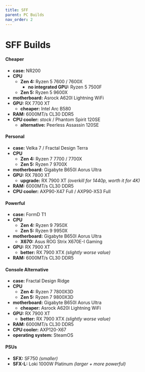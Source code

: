 ```yaml
---
title: SFF
parent: PC Builds
nav_order: 2
---
```

# SFF Builds

#### Cheaper

- **case:** NR200
- **CPU** 
	- **Zen 4:** Ryzen 5 7600 / 7600X		
		- **no integrated GPU:** Ryzen 5 7500F
	- **Zen 5:** Ryzen 5 9600X
- **motherboard:** Asrock A620I Lightning WiFi
- **GPU:** RX 7700 XT
	- **cheaper:** Intel Arc B580
- **RAM:** 6000MT/s CL30 DDR5
- **CPU cooler:** *stock* / Phantom Spirit 120SE
	- **alternative:** Peerless Assassin 120SE

#### Personal

- **case:** Velka 7 / Fractal Design Terra
- **CPU**
	- **Zen 4:** Ryzen 7 7700 / 7700X
	- **Zen 5:** Ryzen 7 9700X
- **motherboard:** Gigabyte B650I Aorus Ultra
- **GPU:** RX 7800 XT
	- **upgrade:** RX 7900 XT *(overkill for 1440p, worth it for 4K)*
- **RAM:** 6000MT/s CL30 DDR5
- **CPU cooler:** AXP90-X47 Full / AXP90-X53 Full

#### Powerful

- **case:** FormD T1
- **CPU**
	- **Zen 4:** Ryzen 9 7950X
	- **Zen 5:** Ryzen 9 9950X
- **motherboard:** Gigabyte B650I Aorus Ultra
	- **X670:** Asus ROG Strix X670E-I Gaming
- **GPU:** RX 7900 XT
	- **better:** RX 7900 XTX *(slightly worse value)*
- **RAM:** 6000MT/s CL30 DDR5

#### Console Alternative

- **case:** Fractal Design Ridge
- **CPU** 
	- **Zen 4:** Ryzen 7 7800X3D
	- **Zen 5:** Ryzen 7 9800X3D
- **motherboard:** Gigabyte B650I Aorus Ultra
	- **cheaper:** Asrock A620I Lightning WiFi
- **GPU:** RX 7900 XT
	- **better:** RX 7900 XTX *(slightly worse value)*
- **RAM:** 6000MT/s CL30 DDR5
- **CPU cooler:** AXP120-X67
- **operating system:** SteamOS

#### PSUs

- **SFX:** SF750 *(smaller)*
- **SFX-L:** Loki 1000W Platinum *(larger + more powerful)*
